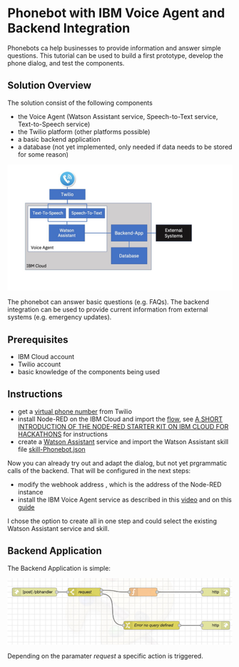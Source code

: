 # Phonebot with IBM Voice Agent and Backend Integration

Phonebots ca help businesses to provide information and answer simple questions. This tutorial can be used to build a first prototype, develop the phone dialog, and test the components. 

## Solution Overview
The solution consist of the following components
- the Voice Agent (Watson Assistant service, Speech-to-Text service, Text-to-Speech service)
- the Twilio platform (other platforms possible)
- a basic backend application
- a database (not yet implemented, only needed if data needs to be stored for some reason)

![Phonebot Architecture](Slide1.jpeg)

The phonebot can answer basic questions (e.g. FAQs). The backend integration can be used to provide current information from external systems (e.g. emergency updates). 
## Prerequisites
- IBM Cloud account
- Twilio account
- basic knowledge of the components being used

## Instructions

- get a [virtual phone number](https://www.twilio.com/phone-numbers) from Twilio
- install Node-RED on the IBM Cloud and import the [flow](Node-RED-Flow.json), see [A SHORT INTRODUCTION OF THE NODE-RED STARTER KIT ON IBM CLOUD FOR HACKATHONS](https://suedbroecker.net/2020/03/09/a-short-introduction-of-the-node-red-starter-kit-on-ibm-cloud-for-hackathons/) for instructions
- create a [Watson Assistant](https://cloud.ibm.com/docs/services/assistant?topic=assistant-getting-started#getting-started) service and import the Watson Assistant skill file [skill-Phonebot.json](skill-Phonebot.json)

Now you can already try out and adapt the dialog, but not yet prgrammatic calls of the backend. That will be configured in the next steps:
- modify the webhook address , which is the address of the Node-RED instance
- install the IBM Voice Agent service as described in this [video](https://www.youtube.com/watch?v=ztOme26gVuA&t=308s) and on this [guide](https://cloud.ibm.com/docs/services/voice-agent?topic=voice-agent-getting-started)

I chose the option to create all in one step and could select the existing Watson Assistant service and skill.

## Backend Application
The Backend Application is simple:

![Node-RED Flow](pb-node-red-flow.jpg)

Depending on the paramater *request* a specific action is triggered. 
